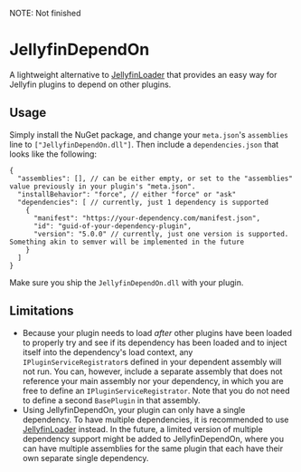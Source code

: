 NOTE: Not finished

# JellyfinDependOn

A lightweight alternative to [JellyfinLoader](https://github.com/stenlan/JellyfinLoader/) that provides an easy way for Jellyfin plugins to depend on other plugins.

## Usage

Simply install the NuGet package, and change your `meta.json`'s `assemblies` line to `["JellyfinDependOn.dll"]`. Then include a `dependencies.json` that looks like the following:

```jsonc
{
  "assemblies": [], // can be either empty, or set to the "assemblies" value previously in your plugin's "meta.json".
  "installBehavior": "force", // either "force" or "ask"
  "dependencies": [ // currently, just 1 dependency is supported
    {
      "manifest": "https://your-dependency.com/manifest.json",
      "id": "guid-of-your-dependency-plugin",
      "version": "5.0.0" // currently, just one version is supported. Something akin to semver will be implemented in the future
    }
  ]
}
```

Make sure you ship the `JellyfinDependOn.dll` with your plugin.

## Limitations

- Because your plugin needs to load _after_ other plugins have been loaded to properly try and see if its dependency has been loaded and to inject itself into the dependency's load context, any `IPluginServiceRegistrator`s defined in your dependent assembly will not run. You can, however, include a separate assembly that does not reference your main assembly nor your dependency, in which you are free to define an `IPluginServiceRegistrator`. Note that you do not need to define a second `BasePlugin` in that assembly.
- Using JellyfinDependOn, your plugin can only have a single dependency. To have multiple dependencies, it is recommended to use [JellyfinLoader](https://github.com/stenlan/JellyfinLoader/) instead. In the future, a limited version of multiple dependency support might be added to JellyfinDependOn, where you can have multiple assemblies for the same plugin that each have their own separate single dependency.
